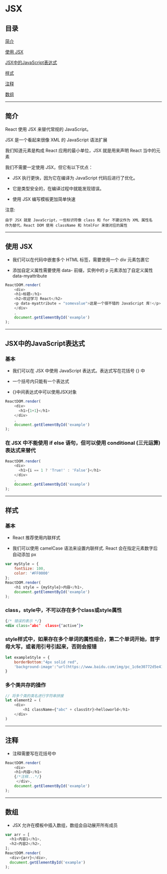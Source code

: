 # JSX

## 目录

[简介](#jump1)

[使用 JSX](#jump2)

[JSX中的JavaScript表达式](#jump3)

[样式](#jump4)

[注释](#jump5)

[数组](#jump6)

---	

<span id="jump1"></span>

## 简介

React 使用 JSX 来替代常规的 JavaScript。

JSX 是一个看起来很像 XML 的 JavaScript 语法扩展

我们知道元素是构成 React 应用的最小单位，JSX 就是用来声明 React 当中的元素

我们不需要一定使用 JSX，但它有以下优点：

- JSX 执行更快，因为它在编译为 JavaScript 代码后进行了优化。

- 它是类型安全的，在编译过程中就能发现错误。

- 使用 JSX 编写模板更加简单快速

注意:

```
由于 JSX 就是 JavaScript，一些标识符像 class 和 for 不建议作为 XML 属性名
作为替代，React DOM 使用 className 和 htmlFor 来做对应的属性
```

---

<span id="jump2"></span>

## 使用 JSX

- 我们可以在代码中嵌套多个 HTML 标签，需要使用一个 div 元素包裹它

- 添加自定义属性需要使用 data- 前缀，实例中的 p 元素添加了自定义属性 data-myattribute

```javascript
ReactDOM.render(
    <div>
    <h1>标题</h1>
    <h2>欢迎学习 React</h2>
    <p data-myattribute = "somevalue">这是一个很不错的 JavaScript 库!</p>
    </div>
    ,
    document.getElementById('example')
);
```

---

<span id="jump3"></span>

## JSX中的JavaScript表达式

### 基本

- 我们可以在 JSX 中使用 JavaScript 表达式。表达式写在花括号 {} 中

- 一个括号内只能有一个表达式

- {}中间表达式中可以使用JSX对象

```javascript
ReactDOM.render(
    <div>
      <h1>{1+1}</h1>
    </div>
    ,
    document.getElementById('example')
);
```

### 在 JSX 中不能使用 if else 语句，但可以使用 conditional (三元运算) 表达式来替代

```javascript
ReactDOM.render(
    <div>
      <h1>{i == 1 ? 'True!' : 'False'}</h1>
    </div>
    ,
    document.getElementById('example')
);
```

---

<span id="jump4"></span>

## 样式

### 基本

- React 推荐使用内联样式

- 我们可以使用 camelCase 语法来设置内联样式. React 会在指定元素数字后自动添加 px 

```javascript
var myStyle = {
    fontSize: 100,
    color: '#FF0000'
};
ReactDOM.render(
    <h1 style = {myStyle}>内容</h1>,
    document.getElementById('example')
);
```

### class，style中，不可以存在多个class或style属性

```jsx
{/* 错误的表示 */}
<div class=’abc’  class={‘active’}> 
```

### style样式中，如果存在多个单词的属性组合，第二个单词开始，首字母大写，或者用引号引起来，否则会报错

```javascript
let exampleStyle = {
    borderBottom:"4px solid red",
    'background-image':"url(https://www.baidu.com/img/pc_1c6e30772d5e4103103bd460913332f9.png)"
}
```

### 多个类共存的操作

```javascript
// 将多个类的类名进行字符串拼接
let element2 = (
    <div>
        <h1 className={"abc" + classStr}>helloworld</h1>
    </div>
)
```

---

<span id="jump5"></span>

## 注释

- 注释需要写在花括号中

```javascript
ReactDOM.render(
    <div>
    <h1>内容</h1>
    {/*注释...*/}
     </div>,
    document.getElementById('example')
);
```

---

<span id="jump6"></span>

## 数组

- JSX 允许在模板中插入数组，数组会自动展开所有成员

```javascript
var arr = [
  <h1>内容1</h1>,
  <h2>内容2</h2>,
];
ReactDOM.render(
  <div>{arr}</div>,
  document.getElementById('example')
);
```
